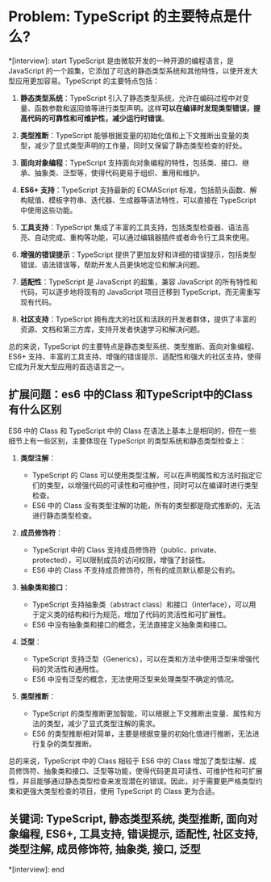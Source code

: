 # Problem: TypeScript 的主要特点是什么?

*[interview]: start
TypeScript 是由微软开发的一种开源的编程语言，是 JavaScript 的一个超集，它添加了可选的静态类型系统和其他特性，以使开发大型应用更加容易。TypeScript 的主要特点包括：

1. **静态类型系统**：TypeScript 引入了静态类型系统，允许在编码过程中对变量、函数参数和返回值等进行类型声明。这样**可以在编译时发现类型错误，提高代码的可靠性和可维护性，减少运行时错误**。

2. **类型推断**：TypeScript 能够根据变量的初始化值和上下文推断出变量的类型，减少了显式类型声明的工作量，同时又保留了静态类型检查的好处。

3. **面向对象编程**：TypeScript 支持面向对象编程的特性，包括类、接口、继承、抽象类、泛型等，使得代码更易于组织、重用和维护。

4. **ES6+ 支持**：TypeScript 支持最新的 ECMAScript 标准，包括箭头函数、解构赋值、模板字符串、迭代器、生成器等语法特性，可以直接在 TypeScript 中使用这些功能。

5. **工具支持**：TypeScript 集成了丰富的工具支持，包括类型检查器、语法高亮、自动完成、重构等功能，可以通过编辑器插件或者命令行工具来使用。

6. **增强的错误提示**：TypeScript 提供了更加友好和详细的错误提示，包括类型错误、语法错误等，帮助开发人员更快地定位和解决问题。

7. **适配性**：TypeScript 是 JavaScript 的超集，兼容 JavaScript 的所有特性和代码，可以逐步地将现有的 JavaScript 项目迁移到 TypeScript，而无需重写现有代码。

8. **社区支持**：TypeScript 拥有庞大的社区和活跃的开发者群体，提供了丰富的资源、文档和第三方库，支持开发者快速学习和解决问题。

总的来说，TypeScript 的主要特点是静态类型系统、类型推断、面向对象编程、ES6+ 支持、丰富的工具支持、增强的错误提示、适配性和强大的社区支持，使得它成为开发大型应用的首选语言之一。

## 扩展问题：es6 中的Class 和TypeScript中的Class有什么区别
ES6 中的 Class 和 TypeScript 中的 Class 在语法上基本上是相同的，但在一些细节上有一些区别，主要体现在 TypeScript 的类型系统和静态类型检查上：

1. **类型注解**：
   - TypeScript 的 Class 可以使用类型注解，可以在声明属性和方法时指定它们的类型，以增强代码的可读性和可维护性，同时可以在编译时进行类型检查。
   - ES6 中的 Class 没有类型注解的功能，所有的类型都是隐式推断的，无法进行静态类型检查。

2. **成员修饰符**：
   - TypeScript 中的 Class 支持成员修饰符（public、private、protected），可以限制成员的访问权限，增强了封装性。
   - ES6 中的 Class 不支持成员修饰符，所有的成员默认都是公有的。

3. **抽象类和接口**：
   - TypeScript 支持抽象类（abstract class）和接口（interface），可以用于定义类的结构和行为规范，增加了代码的灵活性和可扩展性。
   - ES6 中没有抽象类和接口的概念，无法直接定义抽象类和接口。

4. **泛型**：
   - TypeScript 支持泛型（Generics），可以在类和方法中使用泛型来增强代码的灵活性和通用性。
   - ES6 中没有泛型的概念，无法使用泛型来处理类型不确定的情况。

5. **类型推断**：
   - TypeScript 的类型推断更加智能，可以根据上下文推断出变量、属性和方法的类型，减少了显式类型注解的需求。
   - ES6 的类型推断相对简单，主要是根据变量的初始化值进行推断，无法进行复杂的类型推断。

总的来说，TypeScript 中的 Class 相较于 ES6 中的 Class 增加了类型注解、成员修饰符、抽象类和接口、泛型等功能，使得代码更具可读性、可维护性和可扩展性，并且能够通过静态类型检查来发现潜在的错误。因此，对于需要更严格类型约束和更强大类型检查的项目，使用 TypeScript 的 Class 更为合适。

## 关键词: TypeScript, 静态类型系统, 类型推断, 面向对象编程, ES6+, 工具支持, 错误提示, 适配性, 社区支持, 类型注解, 成员修饰符, 抽象类, 接口, 泛型
*[interview]: end

